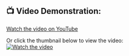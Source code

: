 ## 📺 Video Demonstration:  
[Watch the video on YouTube](https://www.youtube.com/watch?v=ovow2NYFC3g)

Or click the thumbnail below to view the video:  
[![Watch the video](https://img.youtube.com/vi/ovow2NYFC3g/0.jpg)](https://www.youtube.com/watch?v=ovow2NYFC3g)
